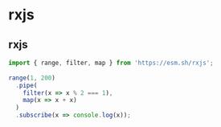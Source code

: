# rxjs

## rxjs

```javascript {demo type=module container=root height=100}
import { range, filter, map } from 'https://esm.sh/rxjs';
 
range(1, 200)
  .pipe(
    filter(x => x % 2 === 1),
    map(x => x + x)
  )
  .subscribe(x => console.log(x));

```
